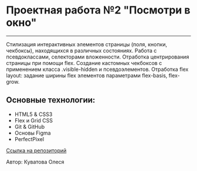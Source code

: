 # Проектная работа №2 "Посмотри в окно"
________________________________________

Стилизация интерактивных элементов страницы (поля, кнопки, чекбоксы), находящихся в различных состояниях. Работа c псевдоклассами, селекторами вложенности. Отработка центрирования страницы при помощи flex. Создание кастомных чекбоксов с применением класса .visible-hidden и псевдоэлементов. Отработка flex layout: задание ширины flex элементов параметрами flex-basis, flex-grow. 

## Основные технологии:
* HTML5 & CSS3
* Flex и Grid CSS
* Git & GitHub
* Основы Figma
* PerfectPixel

[Ссылка на репозиторий](https://github.com/olecuva/posmotri_v_okno.git)

Автор: Куватова Олеся